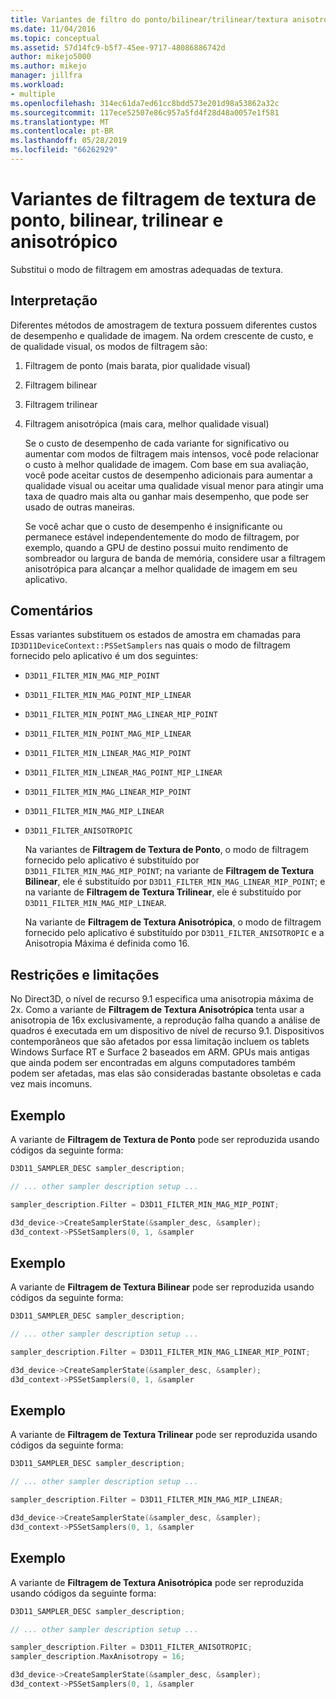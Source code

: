 ```yaml
---
title: Variantes de filtro do ponto/bilinear/trilinear/textura anisotrópica
ms.date: 11/04/2016
ms.topic: conceptual
ms.assetid: 57d14fc9-b5f7-45ee-9717-48086886742d
author: mikejo5000
ms.author: mikejo
manager: jillfra
ms.workload:
- multiple
ms.openlocfilehash: 314ec61da7ed61cc8bdd573e201d98a53862a32c
ms.sourcegitcommit: 117ece52507e86c957a5fd4f28d48a0057e1f581
ms.translationtype: MT
ms.contentlocale: pt-BR
ms.lasthandoff: 05/28/2019
ms.locfileid: "66262929"
---
```

# <a name="point-bilinear-trilinear-and-anisotropic-texture-filtering-variants"></a>Variantes de filtragem de textura de ponto, bilinear, trilinear e anisotrópico
Substitui o modo de filtragem em amostras adequadas de textura.

## <a name="interpretation"></a>Interpretação
 Diferentes métodos de amostragem de textura possuem diferentes custos de desempenho e qualidade de imagem. Na ordem crescente de custo, e de qualidade visual, os modos de filtragem são:

1. Filtragem de ponto (mais barata, pior qualidade visual)

2. Filtragem bilinear

3. Filtragem trilinear

4. Filtragem anisotrópica (mais cara, melhor qualidade visual)

   Se o custo de desempenho de cada variante for significativo ou aumentar com modos de filtragem mais intensos, você pode relacionar o custo à melhor qualidade de imagem. Com base em sua avaliação, você pode aceitar custos de desempenho adicionais para aumentar a qualidade visual ou aceitar uma qualidade visual menor para atingir uma taxa de quadro mais alta ou ganhar mais desempenho, que pode ser usado de outras maneiras.

   Se você achar que o custo de desempenho é insignificante ou permanece estável independentemente do modo de filtragem, por exemplo, quando a GPU de destino possui muito rendimento de sombreador ou largura de banda de memória, considere usar a filtragem anisotrópica para alcançar a melhor qualidade de imagem em seu aplicativo.

## <a name="remarks"></a>Comentários
 Essas variantes substituem os estados de amostra em chamadas para `ID3D11DeviceContext::PSSetSamplers` nas quais o modo de filtragem fornecido pelo aplicativo é um dos seguintes:

- `D3D11_FILTER_MIN_MAG_MIP_POINT`

- `D3D11_FILTER_MIN_MAG_POINT_MIP_LINEAR`

- `D3D11_FILTER_MIN_POINT_MAG_LINEAR_MIP_POINT`

- `D3D11_FILTER_MIN_POINT_MAG_MIP_LINEAR`

- `D3D11_FILTER_MIN_LINEAR_MAG_MIP_POINT`

- `D3D11_FILTER_MIN_LINEAR_MAG_POINT_MIP_LINEAR`

- `D3D11_FILTER_MIN_MAG_LINEAR_MIP_POINT`

- `D3D11_FILTER_MIN_MAG_MIP_LINEAR`

- `D3D11_FILTER_ANISOTROPIC`

  Na variantes de **Filtragem de Textura de Ponto**, o modo de filtragem fornecido pelo aplicativo é substituído por `D3D11_FILTER_MIN_MAG_MIP_POINT`; na variante de **Filtragem de Textura Bilinear**, ele é substituído por `D3D11_FILTER_MIN_MAG_LINEAR_MIP_POINT`; e na variante de **Filtragem de Textura Trilinear**, ele é substituído por `D3D11_FILTER_MIN_MAG_MIP_LINEAR`.

  Na variante de **Filtragem de Textura Anisotrópica**, o modo de filtragem fornecido pelo aplicativo é substituído por `D3D11_FILTER_ANISOTROPIC` e a Anisotropia Máxima é definida como 16.

## <a name="restrictions-and-limitations"></a>Restrições e limitações
 No Direct3D, o nível de recurso 9.1 especifica uma anisotropia máxima de 2x. Como a variante de **Filtragem de Textura Anisotrópica** tenta usar a anisotropia de 16x exclusivamente, a reprodução falha quando a análise de quadros é executada em um dispositivo de nível de recurso 9.1. Dispositivos contemporâneos que são afetados por essa limitação incluem os tablets Windows Surface RT e Surface 2 baseados em ARM. GPUs mais antigas que ainda podem ser encontradas em alguns computadores também podem ser afetadas, mas elas são consideradas bastante obsoletas e cada vez mais incomuns.

## <a name="example"></a>Exemplo
 A variante de **Filtragem de Textura de Ponto** pode ser reproduzida usando códigos da seguinte forma:

```cpp
D3D11_SAMPLER_DESC sampler_description;

// ... other sampler description setup ...

sampler_description.Filter = D3D11_FILTER_MIN_MAG_MIP_POINT;

d3d_device->CreateSamplerState(&sampler_desc, &sampler);
d3d_context->PSSetSamplers(0, 1, &sampler
```

## <a name="example"></a>Exemplo
 A variante de **Filtragem de Textura Bilinear** pode ser reproduzida usando códigos da seguinte forma:

```cpp
D3D11_SAMPLER_DESC sampler_description;

// ... other sampler description setup ...

sampler_description.Filter = D3D11_FILTER_MIN_MAG_LINEAR_MIP_POINT;

d3d_device->CreateSamplerState(&sampler_desc, &sampler);
d3d_context->PSSetSamplers(0, 1, &sampler
```

## <a name="example"></a>Exemplo
 A variante de **Filtragem de Textura Trilinear** pode ser reproduzida usando códigos da seguinte forma:

```cpp
D3D11_SAMPLER_DESC sampler_description;

// ... other sampler description setup ...

sampler_description.Filter = D3D11_FILTER_MIN_MAG_MIP_LINEAR;

d3d_device->CreateSamplerState(&sampler_desc, &sampler);
d3d_context->PSSetSamplers(0, 1, &sampler
```

## <a name="example"></a>Exemplo
 A variante de **Filtragem de Textura Anisotrópica** pode ser reproduzida usando códigos da seguinte forma:

```cpp
D3D11_SAMPLER_DESC sampler_description;

// ... other sampler description setup ...

sampler_description.Filter = D3D11_FILTER_ANISOTROPIC;
sampler_description.MaxAnisotropy = 16;

d3d_device->CreateSamplerState(&sampler_desc, &sampler);
d3d_context->PSSetSamplers(0, 1, &sampler
```
